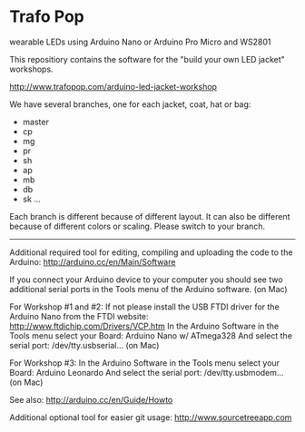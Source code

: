 Trafo Pop
=========

wearable LEDs using Arduino Nano or Arduino Pro Micro and WS2801

This repositiory contains the software for the "build your own LED jacket" workshops.

http://www.trafopop.com/arduino-led-jacket-workshop

We have several branches, one for each jacket, coat, hat or bag:

- master
- cp
- mg
- pr
- sh
- ap
- mb
- db
- sk
…

Each branch is different because of different layout. It can also be different because of
different colors or scaling.
Please switch to your branch.

---

Additional required tool for editing, compiling and uploading the code to the Arduino:
http://arduino.cc/en/Main/Software

If you connect your Arduino device to your computer you should see 
two additional serial ports in the Tools menu of the Arduino software. (on Mac)

For Workshop #1 and #2:
If not please install the USB FTDI driver for the Arduino Nano from the FTDI website:
http://www.ftdichip.com/Drivers/VCP.htm
In the Arduino Software in the Tools menu select your Board: Arduino Nano w/ ATmega328
And select the serial port: /dev/tty.usbserial… (on Mac)

For Workshop #3:
In the Arduino Software in the Tools menu select your Board: Arduino Leonardo
And select the serial port: /dev/tty.usbmodem… (on Mac)

See also: http://arduino.cc/en/Guide/Howto
 
Additional optional tool for easier git usage:
http://www.sourcetreeapp.com
